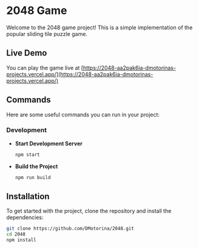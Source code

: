 # 2048 Game

Welcome to the 2048 game project! This is a simple implementation of the popular sliding tile puzzle game.

## Live Demo

You can play the game live at [https://2048-aa2pak6ia-dmotorinas-projects.vercel.app/](https://2048-aa2pak6ia-dmotorinas-projects.vercel.app/)

## Commands

Here are some useful commands you can run in your project:

### Development

- **Start Development Server**
  ```bash
  npm start
- **Build the Project**
  ```bash
  npm run build


## Installation

To get started with the project, clone the repository and install the dependencies:

```bash
git clone https://github.com/DMotorina/2048.git
cd 2048
npm install